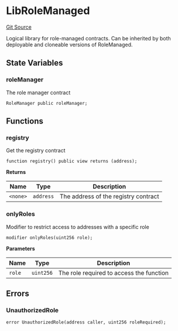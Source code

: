 # LibRoleManaged
[Git Source](https://github.com/SovaNetwork/fountfi/blob/58164582109e1a7de75ddd7e30bfe628ac79d7fd/src/auth/LibRoleManaged.sol)

Logical library for role-managed contracts. Can be inherited by
both deployable and cloneable versions of RoleManaged.


## State Variables
### roleManager
The role manager contract


```solidity
RoleManager public roleManager;
```


## Functions
### registry

Get the registry contract


```solidity
function registry() public view returns (address);
```
**Returns**

|Name|Type|Description|
|----|----|-----------|
|`<none>`|`address`|The address of the registry contract|


### onlyRoles

Modifier to restrict access to addresses with a specific role


```solidity
modifier onlyRoles(uint256 role);
```
**Parameters**

|Name|Type|Description|
|----|----|-----------|
|`role`|`uint256`|The role required to access the function|


## Errors
### UnauthorizedRole

```solidity
error UnauthorizedRole(address caller, uint256 roleRequired);
```

